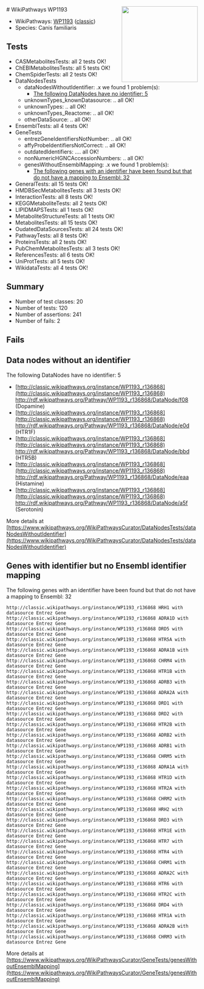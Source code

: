 <img style="float: right; width: 200px" src="https://upload.wikimedia.org/wikipedia/commons/thumb/8/83/Wplogo_with_text_500.png/640px-Wplogo_with_text_500.png" />
# WikiPathways WP1193

* WikiPathways: [WP1193](https://wikipathways.org/pathways/WP1193) ([classic](https://classic.wikipathways.org/instance/WP1193))
* Species: Canis familiaris
## Tests
* CASMetabolitesTests: all 2 tests OK!
* ChEBIMetabolitesTests: all 5 tests OK!
* ChemSpiderTests: all 2 tests OK!
* DataNodesTests
    * dataNodesWithoutIdentifier: .x we found 1 problem(s):
        * [The following DataNodes have no identifier: 5](#d2d32fa4)
    * unknownTypes_knownDatasource: .. all OK!
    * unknownTypes: .. all OK!
    * unknownTypes_Reactome: .. all OK!
    * otherDataSource: .. all OK!
* EnsemblTests: all 4 tests OK!
* GeneTests
    * entrezGeneIdentifiersNotNumber: .. all OK!
    * affyProbeIdentifiersNotCorrect: .. all OK!
    * outdatedIdentifiers: .... all OK!
    * nonNumericHGNCAccessionNumbers: .. all OK!
    * genesWithoutEnsemblMapping: .x we found 1 problem(s):
        * [The following genes with an identifier have been found but that do not have a mapping to Ensembl: 32](#c4e5434d)
* GeneralTests: all 15 tests OK!
* HMDBSecMetabolitesTests: all 3 tests OK!
* InteractionTests: all 8 tests OK!
* KEGGMetaboliteTests: all 2 tests OK!
* LIPIDMAPSTests: all 1 tests OK!
* MetaboliteStructureTests: all 1 tests OK!
* MetabolitesTests: all 15 tests OK!
* OudatedDataSourcesTests: all 24 tests OK!
* PathwayTests: all 8 tests OK!
* ProteinsTests: all 2 tests OK!
* PubChemMetabolitesTests: all 3 tests OK!
* ReferencesTests: all 6 tests OK!
* UniProtTests: all 5 tests OK!
* WikidataTests: all 4 tests OK!


## Summary

* Number of test classes: 20
* Number of tests: 120
* Number of assertions: 241
* Number of fails: 2

## Fails

<a name="d2d32fa4" />

## Data nodes without an identifier

The following DataNodes have no identifier: 5

* [http://classic.wikipathways.org/instance/WP1193_r136868](http://classic.wikipathways.org/instance/WP1193_r136868) http://rdf.wikipathways.org/Pathway/WP1193_r136868/DataNode/f08 (Dopamine)
* [http://classic.wikipathways.org/instance/WP1193_r136868](http://classic.wikipathways.org/instance/WP1193_r136868) http://rdf.wikipathways.org/Pathway/WP1193_r136868/DataNode/e0d (HTR1F)
* [http://classic.wikipathways.org/instance/WP1193_r136868](http://classic.wikipathways.org/instance/WP1193_r136868) http://rdf.wikipathways.org/Pathway/WP1193_r136868/DataNode/bbd (HTR5B)
* [http://classic.wikipathways.org/instance/WP1193_r136868](http://classic.wikipathways.org/instance/WP1193_r136868) http://rdf.wikipathways.org/Pathway/WP1193_r136868/DataNode/eaa (Histamine)
* [http://classic.wikipathways.org/instance/WP1193_r136868](http://classic.wikipathways.org/instance/WP1193_r136868) http://rdf.wikipathways.org/Pathway/WP1193_r136868/DataNode/a5f (Serotonin)


More details at [https://www.wikipathways.org/WikiPathwaysCurator/DataNodesTests/dataNodesWithoutIdentifier](https://www.wikipathways.org/WikiPathwaysCurator/DataNodesTests/dataNodesWithoutIdentifier)

<a name="c4e5434d" />

## Genes with identifier but no Ensembl identifier mapping

The following genes with an identifier have been found but that do not have a mapping to Ensembl: 32
```
http://classic.wikipathways.org/instance/WP1193_r136868 HRH1 with datasource Entrez Gene
http://classic.wikipathways.org/instance/WP1193_r136868 ADRA1D with datasource Entrez Gene
http://classic.wikipathways.org/instance/WP1193_r136868 DRD5 with datasource Entrez Gene
http://classic.wikipathways.org/instance/WP1193_r136868 HTR5A with datasource Entrez Gene
http://classic.wikipathways.org/instance/WP1193_r136868 ADRA1B with datasource Entrez Gene
http://classic.wikipathways.org/instance/WP1193_r136868 CHRM4 with datasource Entrez Gene
http://classic.wikipathways.org/instance/WP1193_r136868 HTR1B with datasource Entrez Gene
http://classic.wikipathways.org/instance/WP1193_r136868 ADRB3 with datasource Entrez Gene
http://classic.wikipathways.org/instance/WP1193_r136868 ADRA2A with datasource Entrez Gene
http://classic.wikipathways.org/instance/WP1193_r136868 DRD1 with datasource Entrez Gene
http://classic.wikipathways.org/instance/WP1193_r136868 DRD2 with datasource Entrez Gene
http://classic.wikipathways.org/instance/WP1193_r136868 HTR2B with datasource Entrez Gene
http://classic.wikipathways.org/instance/WP1193_r136868 ADRB2 with datasource Entrez Gene
http://classic.wikipathways.org/instance/WP1193_r136868 ADRB1 with datasource Entrez Gene
http://classic.wikipathways.org/instance/WP1193_r136868 CHRM5 with datasource Entrez Gene
http://classic.wikipathways.org/instance/WP1193_r136868 ADRA1A with datasource Entrez Gene
http://classic.wikipathways.org/instance/WP1193_r136868 HTR1D with datasource Entrez Gene
http://classic.wikipathways.org/instance/WP1193_r136868 HTR2A with datasource Entrez Gene
http://classic.wikipathways.org/instance/WP1193_r136868 CHRM2 with datasource Entrez Gene
http://classic.wikipathways.org/instance/WP1193_r136868 HRH2 with datasource Entrez Gene
http://classic.wikipathways.org/instance/WP1193_r136868 DRD3 with datasource Entrez Gene
http://classic.wikipathways.org/instance/WP1193_r136868 HTR1E with datasource Entrez Gene
http://classic.wikipathways.org/instance/WP1193_r136868 HTR7 with datasource Entrez Gene
http://classic.wikipathways.org/instance/WP1193_r136868 HTR4 with datasource Entrez Gene
http://classic.wikipathways.org/instance/WP1193_r136868 CHRM1 with datasource Entrez Gene
http://classic.wikipathways.org/instance/WP1193_r136868 ADRA2C with datasource Entrez Gene
http://classic.wikipathways.org/instance/WP1193_r136868 HTR6 with datasource Entrez Gene
http://classic.wikipathways.org/instance/WP1193_r136868 HTR2C with datasource Entrez Gene
http://classic.wikipathways.org/instance/WP1193_r136868 DRD4 with datasource Entrez Gene
http://classic.wikipathways.org/instance/WP1193_r136868 HTR1A with datasource Entrez Gene
http://classic.wikipathways.org/instance/WP1193_r136868 ADRA2B with datasource Entrez Gene
http://classic.wikipathways.org/instance/WP1193_r136868 CHRM3 with datasource Entrez Gene
```

More details at [https://www.wikipathways.org/WikiPathwaysCurator/GeneTests/genesWithoutEnsemblMapping](https://www.wikipathways.org/WikiPathwaysCurator/GeneTests/genesWithoutEnsemblMapping)

